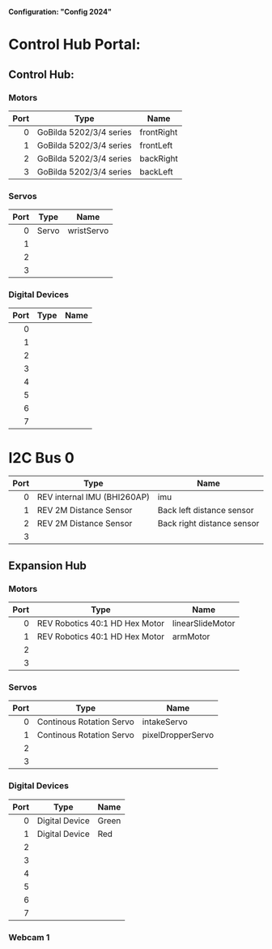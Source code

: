 **Configuration: "Config 2024"**

# Control Hub Portal:

## Control Hub:

### Motors
|Port|Type|Name|
|---:|---|---|
|0 | GoBilda 5202/3/4 series | frontRight |
|1 | GoBilda 5202/3/4 series | frontLeft |
|2 | GoBilda 5202/3/4 series | backRight |
|3 | GoBilda 5202/3/4 series | backLeft |

### Servos
|Port|Type|Name|
|---:|---|---|
|0 | Servo | wristServo |
|1 | | |
|2 | | |
|3 | | |

### Digital Devices
|Port|Type|Name|
|---:|---|---|
|0 | | |
|1 | | |
|2 | | |
|3 | | |
|4 | | |
|5 | | |
|6 | | |
|7 | | |

# I2C Bus 0
|Port|Type|Name|
|---:|---|---|
|0 | REV internal IMU (BHI260AP) | imu |
|1 | REV 2M Distance Sensor | Back left distance sensor |
|2 | REV 2M Distance Sensor | Back right distance sensor |
|3 | | |

## Expansion Hub

### Motors
|Port|Type|Name|
|---:|---|---|
|0 | REV Robotics 40:1 HD Hex Motor | linearSlideMotor |
|1 | REV Robotics 40:1 HD Hex Motor | armMotor |
|2 | | |
|3 | | |

### Servos
|Port|Type|Name|
|---:|---|---|
|0 | Continous Rotation Servo | intakeServo |
|1 | Continous Rotation Servo | pixelDropperServo |
|2 | | |
|3 | | |

### Digital Devices
|Port|Type|Name|
|---:|---|---|
|0 | Digital Device | Green |
|1 | Digital Device | Red |
|2 | | |
|3 | | |
|4 | | |
|5 | | |
|6 | | |
|7 | | |

### Webcam 1
